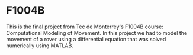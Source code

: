 # F1004B
This is the final project from Tec de Monterrey's F1004B course: Computational Modeling of Movement. In this project we had to model the movement of a rover using a differential equation that was solved numerically using MATLAB. 

